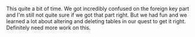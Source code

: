 This quite a bit of time. We got incredibly confused on the foreign key part and I'm still not quite sure if we got that part right. But we had fun and we learned a lot about altering and deleting tables in our quest to get it right. Definitely need more work on this.